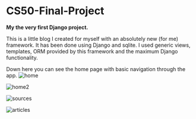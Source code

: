 # CS50-Final-Project

**My the very first Django project.**

This is a little blog I created for myself with an absolutely new (for me) framework. It has been done using Django and sqlite. I used generic views, templates,
ORM provided by this framework and the maximum Django functionality.


Down here you can see the home page with basic navigation through the app.
![home](https://user-images.githubusercontent.com/64800542/152142017-34190c2b-b9a8-40e2-b055-4e7daabd2635.png)


![home2](https://user-images.githubusercontent.com/64800542/152142024-06a7633a-3b1d-432d-996d-3e3e864afebf.png)


![sources](https://user-images.githubusercontent.com/64800542/152142041-b38becbf-7a84-450f-9e0e-64863f452dec.png)


![articles](https://user-images.githubusercontent.com/64800542/152142049-ff908bdb-0f1f-4137-8caf-33864e10da06.png)
